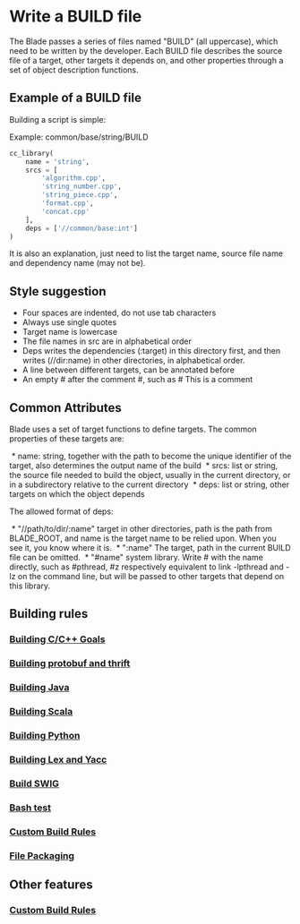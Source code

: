 # Write a BUILD file

The Blade passes a series of files named "BUILD" (all uppercase), which need to be written by the developer. Each BUILD file describes the source file of a target, other targets it depends on, and other properties through a set of object description functions.

## Example of a BUILD file

Building a script is simple:

Example: common/base/string/BUILD
```python
cc_library(
    name = 'string',
    srcs = [
        'algorithm.cpp',
        'string_number.cpp',
        'string_piece.cpp',
        'format.cpp',
        'concat.cpp'
    ],
    deps = ['//common/base:int']
)
```
It is also an explanation, just need to list the target name, source file name and dependency name (may not be).

## Style suggestion
* Four spaces are indented, do not use tab characters
* Always use single quotes
* Target name is lowercase
* The file names in src are in alphabetical order
* Deps writes the dependencies (:target) in this directory first, and then writes (//dir:name) in other directories, in alphabetical order.
* A line between different targets, can be annotated before
* An empty # after the comment #, such as # This is a comment

## Common Attributes
Blade uses a set of target functions to define targets. The common properties of these targets are:

 * name: string, together with the path to become the unique identifier of the target, also determines the output name of the build
 * srcs: list or string, the source file needed to build the object, usually in the current directory, or in a subdirectory relative to the current directory
 * deps: list or string, other targets on which the object depends

The allowed format of deps:

 * "//path/to/dir/:name" target in other directories, path is the path from BLADE_ROOT, and name is the target name to be relied upon. When you see it, you know where it is.
 * ":name" The target, path in the current BUILD file can be omitted.
 * "#name" system library. Write # with the name directly, such as #pthread, #z respectively equivalent to link -lpthread and -lz on the command line, but will be passed to other targets that depend on this library.

## Building rules

### [Building C/C++ Goals](build_rules/cc.md)
### [Building protobuf and thrift](build_rules/idl.md)
### [Building Java](build_rules/java.md)
### [Building Scala](build_rules/scala.md)
### [Building Python](build_rules/python.md)
### [Building Lex and Yacc](build_rules/lexyacc.md)
### [Build SWIG](build_rules/swig.md)
### [Bash test](build_rules/shell.md)
### [Custom Build Rules](build_rules/gen_rule.md)
### [File Packaging](build_rules/package.md)

## Other features

### [Custom Build Rules](include.md)
